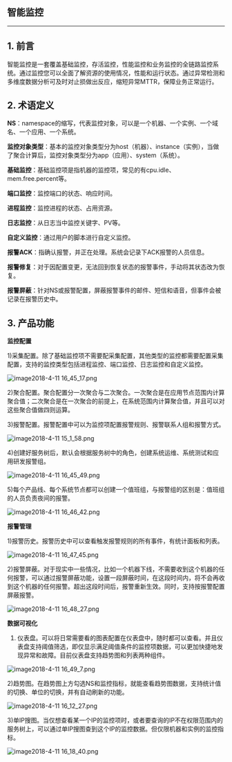 ## **智能监控**

****

## **1. 前言**

智能监控是一套覆盖基础监控，存活监控，性能监控和业务监控的全链路监控系统。通过监控您可以全面了解资源的使用情况，性能和运行状态。通过异常检测和多维度数据分析可及时对止损做出反应，缩短异常MTTR，保障业务正常运行。

## **2. 术语定义**

**NS**：namespace的缩写，代表监控对象，可以是一个机器、一个实例、一个域名、一个应用、一个系统。

**监控对象类型**：基本的监控对象类型分为host（机器）、instance（实例），当做了聚合计算后，监控对象类型分为app（应用）、system（系统）。

**基础监控**：基础监控项是指机器的监控项，常见的有cpu.idle、mem.free.percent等。

**端口监控**：监控端口的状态、响应时间。

**进程监控**：监控进程的状态、占用资源。

**日志监控**：从日志当中监控关键字、PV等。

**自定义监控**：通过用户的脚本进行自定义监控。

**报警ACK**：指确认报警，并正在处理。系统会记录下ACK报警的人员信息。

**报警修复**：对于因配置变更，无法回到恢复状态的报警事件，手动将其状态改为恢复。

**报警屏蔽**：针对NS或报警配置，屏蔽报警事件的邮件、短信和语音，但事件会被记录在报警历史中。

## **3. 产品功能**

**监控配置**

1)采集配置。除了基础监控项不需要配采集配置，其他类型的监控都需要配置采集配置，支持的监控类型包括进程监控、端口监控、日志监控和自定义监控。

![image2018-4-11 16_45_17.png](https://img1.jcloudcs.com/cms/9399792f-47dc-4af7-af14-e146ad28096720180418161826.png)

2)聚合配置。聚合配置分一次聚合与二次聚合。一次聚合是在应用节点范围内计算聚合值；二次聚合是在一次聚合的前提上，在系统范围内计算聚合值，并且可以对这些聚合值做四则运算。

3)报警配置。报警配置中可以为监控项配置报警规则、报警联系人组和报警方式。

![image2018-4-11 15_1_58.png](https://img1.jcloudcs.com/cms/53a2726f-0f79-428e-a768-28902ff4108020180418161853.png)

4)创建好服务树后，默认会根据服务树中的角色，创建系统运维、系统测试和应用研发报警组。

![image2018-4-11 16_45_49.png](https://img1.jcloudcs.com/cms/15c42ad9-64a3-4b39-b42b-6b498dcd449120180418162009.png)

5)每个产品线、每个系统节点都可以创建一个值班组，与报警组的区别是：值班组的人员负责夜间的报警。

![image2018-4-11 16_46_42.png](https://img1.jcloudcs.com/cms/8ee3666d-7e79-4a6b-b829-ff4846d7146920180418162002.png)

**报警管理**

1)报警历史。报警历史中可以查看触发报警规则的所有事件，有统计面板和列表。

![image2018-4-11 16_47_45.png](https://img1.jcloudcs.com/cms/c0776082-2795-44a2-ad3d-f805fb39a9d920180418161958.png)

2)报警屏蔽。对于现实中一些情况，比如一个机器下线，不需要收到这个机器的任何报警，可以通过报警屏蔽功能，设置一段屏蔽时间，在这段时间内，将不会再收到这个机器的任何报警。超出这段时间后，报警重新生效。同时，支持按报警配置屏蔽报警。

![image2018-4-11 16_48_27.png](https://img1.jcloudcs.com/cms/34919bc6-f53c-4cdf-877c-9ae3b9a5bc0420180418161953.png)

**数据可视化**

1) 仪表盘。可以将日常需要看的图表配置在仪表盘中，随时都可以查看。并且仪表盘支持阈值筛选，即仅显示满足阈值条件的监控项数据，可以更加快捷地发现异常和故障。目前仪表盘支持趋势图和列表两种组件。

![image2018-4-11 16_49_7.png](https://img1.jcloudcs.com/cms/a0082571-790c-4660-89a0-e470f77129c620180418161949.png)

2)趋势图。在趋势图上方勾选NS和监控指标，就能查看趋势图数据，支持统计值的切换、单位的切换，并有自动刷新的功能。

![image2018-4-11 16_12_27.png](https://img1.jcloudcs.com/cms/ca16cf2e-a0ab-44f4-8d4b-972dce7ae2e720180418161946.png)

3)单IP搜图。当仅想查看某一个IP的监控项时，或者要查询的IP不在权限范围内的服务树上，可以通过单IP搜图查到这个IP的监控数据。但仅限机器和实例的监控指标。

![image2018-4-11 16_18_40.png](https://img1.jcloudcs.com/cms/f96b9493-2100-41d4-8dd3-3f3e592a100320180418161941.png)